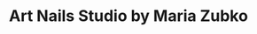 ---
title: "Art Nails Studio by Maria Zubko"
url: /lhospitalet-de-llobregat/art-nails-studio-by-maria-zubko/
shop: Kosmetik
---